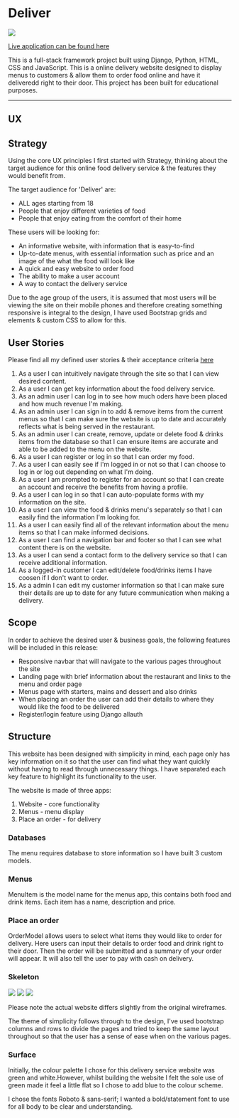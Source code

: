 # Deliver
![](readme_picture/screenshot.png)

[Live application can be found here](https://fooddelivery7.herokuapp.com/)

This is a full-stack framework project built using Django, Python, HTML, CSS and JavaScript. This is a online delivery website designed to display menus to customers & allow them to order food online and have it deliveredd right to their door. This project has been built for educational purposes.

---
## UX

## Strategy
Using the core UX principles I first started with Strategy, thinking about the target audience for this online food delivery service & the features they would benefit from.

The target audience for 'Deliver' are:
- ALL ages starting from 18
- People that enjoy different varieties of food 
- People that enjoy eating from the comfort of their home

These users will be looking for:
- An informative website, with information that is easy-to-find 
- Up-to-date menus, with essential information such as price and an image of the what the food will look like 
- A quick and easy website to order food 
- The ability to make a user account
- A way to contact the delivery service


Due to the age group of the users, it is assumed that most users will be viewing the site on their mobile phones and therefore creating something responsive is integral to the design, I have used Bootstrap grids and elements & custom CSS to allow for this.

## User Stories
Please find all my defined user stories & their acceptance criteria [here](https://github.com/Ion71229/Milestone-4/issues)

1. As a user I can intuitively navigate through the site so that I can view desired content.
2. As a user I can get key information about the food delivery service.
3. As an admin user I can log in to see how much oders have been placed and how much revenue I'm making.
4. As an admin user I can sign in to add & remove items from the current menus so that I can make sure the website is up to date and accurately reflects what is being served in the restaurant.
5. As an admin user I can create, remove, update or delete food & drinks items from the database so that I can ensure items are accurate and able to be added to the menu on the website.
6. As a user I can register or log in so that I can order my food.
7. As a user I can easily see if I'm logged in or not so that I can choose to log in or log out depending on what I'm doing.
8. As a user I am prompted to register for an account so that I can create an account and receive the benefits from having a profile.
9. As a user I can log in so that I can auto-populate forms with my information on the site.
10. As a user I can view the food & drinks menu's separately so that I can easily find the information I'm looking for.
11. As a user I can easily find all of the relevant information about the menu items so that I can make informed decisions.
12. As a user I can find a navigation bar and footer so that I can see what content there is on the website.
13. As a user I can send a contact form to the delivery service so that I can receive additional information.
14. As a logged-in customer I can edit/delete food/drinks items I have coosen if I don't want to order.
15. As a admin I can edit my customer information so that I can make sure their details are up to date for any future communication when making a delivery.

## Scope
In order to achieve the desired user & business goals, the following features will be included in this release:

- Responsive navbar that will navigate to the various pages throughout the site
- Landing page with brief information about the restaurant and links to the menu and order page
- Menus page with starters, mains and dessert and also drinks
- When placing an order the user can add their details to where they would like the food to be delivered
- Register/login feature using Django allauth


## Structure
This website has been designed with simplicity in mind, each page only has key information on it so that the user can find what they want quickly without having to read through unnecessary things. I have separated each key feature to highlight its functionality to the user.

The website is made of three apps:

1. Website - core functionality
2. Menus - menu display
3. Place an order - for delivery 

### Databases

The menu requires database to store information so I have built 3 custom models. 

### Menus
MenuItem is the model name for the menus app, this contains both food and drink items. Each item has a name, description and price.

### Place an order
OrderModel allows users to select what items they would like to order for delivery. Here users can input their details to order food and drink right to their door. Then the order will be submitted and a summary of your order will appear. It will also tell the user to pay with cash on delivery. 



### Skeleton
![](readme_picture/Screenshot1.png)
![](readme_picture/Screenshot2.png)
![](readme_picture/Screenshot3.png)

Please note the actual website differs slightly from the original wireframes. 

The theme of simplicity follows through to the design, I've used bootstrap columns and rows to divide the pages and tried to keep the same layout throughout so that the user has a sense of ease when on the various pages.

### Surface
Initially, the colour palette I chose for this delivery service website was green and white.However, whilst building the website I felt the sole use of green made it feel a little flat so I chose to add blue to the colour scheme.

I chose the fonts Roboto & sans-serif; I wanted a bold/statement font to use for all body to be clear and understanding.
